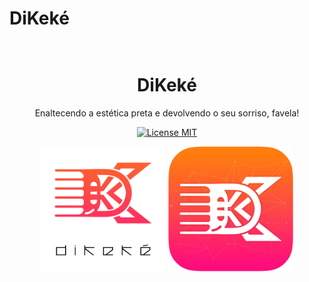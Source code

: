 <h1>DiKeké</h1>

<h1 align="center">
   <br>
   DiKeké
   <br>
</h1>
<p align="center">Enaltecendo a estética preta e devolvendo o seu sorriso, favela!</p>

<p align="center">
  <a href="https://opensource.org/licenses/MIT" rel="nofollow">
    <img src="https://camo.githubusercontent.com/311762166ef25238116d3cadd22fcb6091edab98/68747470733a2f2f696d672e736869656c64732e696f2f62616467652f4c6963656e73652d4d49542d626c75652e737667" alt="License MIT" data-canonical-src="https://img.shields.io/badge/License-MIT-blue.svg" style="max-width:100%;">
  </a>
</p>

<p align="center">
<a target="_blank" rel="noopener noreferrer" href="https://raw.githubusercontent.com/dikekeapp/dikekeapp.github.io/main/assets/img/logo2.png"><img src="https://raw.githubusercontent.com/dikekeapp/dikekeapp.github.io/main/assets/img/logo2.png" alt="drawing" height="200" data-canonical-src="https://raw.githubusercontent.com/dikekeapp/dikekeapp.github.io/main/assets/img/logo2.png" style="max-width:100%;"></a>
 <a target="_blank" rel="noopener noreferrer" href="https://raw.githubusercontent.com/dikekeapp/dikekeapp.github.io/main/assets/img/icon-1.png"><img src="https://raw.githubusercontent.com/dikekeapp/dikekeapp.github.io/main/assets/img/icon-1.png" alt="drawing" height="200" data-canonical-src="https://raw.githubusercontent.com/dikekeapp/dikekeapp.github.io/main/assets/img/icon-1.png" style="max-width:100%;"></a>
</p>
   
